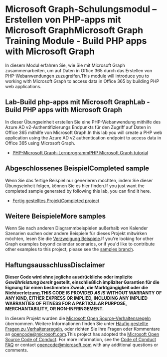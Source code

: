# <a name="microsoft-graph-training-module---build-php-apps-with-microsoft-graph"></a><span data-ttu-id="d1dd9-101">Microsoft Graph-Schulungsmodul – Erstellen von PHP-apps mit Microsoft Graph</span><span class="sxs-lookup"><span data-stu-id="d1dd9-101">Microsoft Graph Training Module - Build PHP apps with Microsoft Graph</span></span>

<span data-ttu-id="d1dd9-102">In diesem Modul erfahren Sie, wie Sie mit Microsoft Graph zusammenarbeiten, um auf Daten in Office 365 durch das Erstellen von PHP-Webanwendungen zuzugreifen.</span><span class="sxs-lookup"><span data-stu-id="d1dd9-102">This module will introduce you to working with Microsoft Graph to access data in Office 365 by building PHP web applications.</span></span>

## <a name="lab---build-php-apps-with-microsoft-graph"></a><span data-ttu-id="d1dd9-103">Lab-Build php-apps mit Microsoft Graph</span><span class="sxs-lookup"><span data-stu-id="d1dd9-103">Lab - Build PHP apps with Microsoft Graph</span></span>

<span data-ttu-id="d1dd9-104">In dieser Übungseinheit erstellen Sie eine PHP-Webanwendung mithilfe des Azure AD v2-Authentifizierungs Endpunkts für den Zugriff auf Daten in Office 365 mithilfe von Microsoft Graph.</span><span class="sxs-lookup"><span data-stu-id="d1dd9-104">In this lab you will create a PHP web application using the Azure AD v2 authentication endpoint to access data in Office 365 using Microsoft Graph.</span></span>

- [<span data-ttu-id="d1dd9-105">PHP-Microsoft Graph-Lernprogramm</span><span class="sxs-lookup"><span data-stu-id="d1dd9-105">PHP Microsoft Graph tutorial</span></span>](https://docs.microsoft.com/graph/training/php-tutorial)

## <a name="completed-sample"></a><span data-ttu-id="d1dd9-106">Abgeschlossenes Beispiel</span><span class="sxs-lookup"><span data-stu-id="d1dd9-106">Completed sample</span></span>

<span data-ttu-id="d1dd9-107">Wenn Sie das fertige Beispiel nur generieren möchten, indem Sie dieser Übungseinheit folgen, können Sie es hier finden.</span><span class="sxs-lookup"><span data-stu-id="d1dd9-107">If you just want the completed sample generated by following this lab, you can find it here.</span></span>

- [<span data-ttu-id="d1dd9-108">Fertig gestelltes Projekt</span><span class="sxs-lookup"><span data-stu-id="d1dd9-108">Completed project</span></span>](demo)

## <a name="more-samples"></a><span data-ttu-id="d1dd9-109">Weitere Beispiele</span><span class="sxs-lookup"><span data-stu-id="d1dd9-109">More samples</span></span>

<span data-ttu-id="d1dd9-110">Wenn Sie nach anderen Diagrammbeispielen außerhalb von Kalender Szenarien suchen oder andere Beispiele für dieses Projekt mitwirken möchten, lesen Sie die [Verzweigung Beispiele](https://github.com/microsoftgraph/msgraph-training-phpapp/tree/samples).</span><span class="sxs-lookup"><span data-stu-id="d1dd9-110">If you're looking for other Graph examples beyond calendar scenarios, or if you'd like to contribute other examples to this project, please see the [samples branch](https://github.com/microsoftgraph/msgraph-training-phpapp/tree/samples).</span></span>

## <a name="disclaimer"></a><span data-ttu-id="d1dd9-111">Haftungsausschluss</span><span class="sxs-lookup"><span data-stu-id="d1dd9-111">Disclaimer</span></span>

<span data-ttu-id="d1dd9-112">**Dieser Code wird ohne jegliche ausdrückliche oder implizite *Gewährleistung bereit* gestellt, einschließlich impliziter Garantien für die Eignung für einen bestimmten Zweck, die Marktgängigkeit oder die Nichtverletzung.**</span><span class="sxs-lookup"><span data-stu-id="d1dd9-112">**THIS CODE IS PROVIDED *AS IS* WITHOUT WARRANTY OF ANY KIND, EITHER EXPRESS OR IMPLIED, INCLUDING ANY IMPLIED WARRANTIES OF FITNESS FOR A PARTICULAR PURPOSE, MERCHANTABILITY, OR NON-INFRINGEMENT.**</span></span>

<span data-ttu-id="d1dd9-p101">In diesem Projekt wurden die [Microsoft Open Source-Verhaltensregeln](https://opensource.microsoft.com/codeofconduct/) übernommen. Weitere Informationen finden Sie unter [Häufig gestellte Fragen zu Verhaltensregeln](https://opensource.microsoft.com/codeofconduct/faq/), oder richten Sie Ihre Fragen oder Kommentare an [opencode@microsoft.com](mailto:opencode@microsoft.com).</span><span class="sxs-lookup"><span data-stu-id="d1dd9-p101">This project has adopted the [Microsoft Open Source Code of Conduct](https://opensource.microsoft.com/codeofconduct/). For more information, see the [Code of Conduct FAQ](https://opensource.microsoft.com/codeofconduct/faq/) or contact [opencode@microsoft.com](mailto:opencode@microsoft.com) with any additional questions or comments.</span></span>
